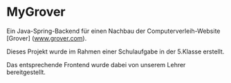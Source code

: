# MyGrover
Ein Java-Spring-Backend für einen Nachbau der Computerverleih-Website [Grover] (www.grover.com).

Dieses Projekt wurde im Rahmen einer Schulaufgabe in der 5.Klasse erstellt.

Das entsprechende Frontend wurde dabei von unserem Lehrer bereitgestellt.

